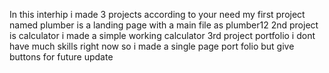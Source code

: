 In this interhip i made 3 projects according to your need 
my first project named plumber is a landing page with a main file as plumber12 
2nd project is calculator i made a simple working calculator 
3rd project portfolio i dont have much skills right now so i made a single page port folio but give buttons for future update 
